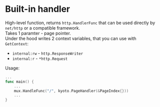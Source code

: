 
# Built-in handler


High-level function, returns `http.HandlerFunc` that can be used directly by `net/http` or a compatible framework.  
Takes 1 paramter - page pointer.  
Under the hood writes 2 context variables, that you can use with `GetContext`:

- `internal:rw` - `http.ResponseWriter`
- `internal:r` - `*http.Request`

Usage:

```go
...
func main() {
    ...
    mux.HandleFunc("/", kyoto.PageHandler(&PageIndex{}))
    ...
}
```
